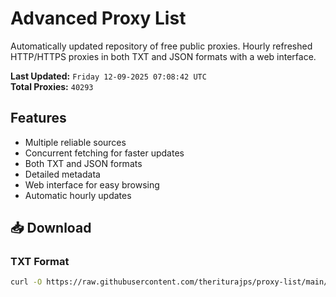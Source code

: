 # Advanced Proxy List

Automatically updated repository of free public proxies. Hourly refreshed HTTP/HTTPS proxies in both TXT and JSON formats with a web interface.

**Last Updated:** `Friday 12-09-2025 07:08:42 UTC`  
**Total Proxies:** `40293`

## Features
- Multiple reliable sources
- Concurrent fetching for faster updates
- Both TXT and JSON formats
- Detailed metadata
- Web interface for easy browsing
- Automatic hourly updates

## 📥 Download

### TXT Format
```bash
curl -O https://raw.githubusercontent.com/theriturajps/proxy-list/main/proxies.txt